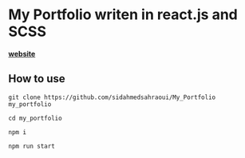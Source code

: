# My Portfolio writen in react.js and SCSS

**[website](https://github.com/sidahmedsahraoui/)**

## How to use

    git clone https://github.com/sidahmedsahraoui/My_Portfolio my_portfolio

    cd my_portfolio

    npm i

    npm run start
